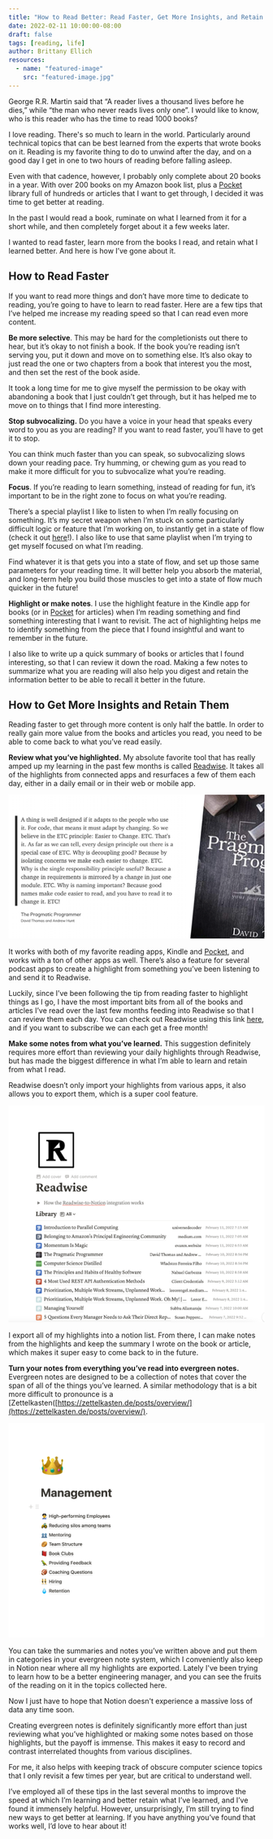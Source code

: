 ```yaml
---
title: "How to Read Better: Read Faster, Get More Insights, and Retain Them"
date: 2022-02-11 10:00:00-08:00
draft: false
tags: [reading, life]
author: Brittany Ellich
resources:
  - name: "featured-image"
    src: "featured-image.jpg"
---
```


George R.R. Martin said that “A reader lives a thousand lives before he dies,” while “the man who never reads lives only one”. I would like to know, who is this reader who has the time to read 1000 books?

I love reading. There's so much to learn in the world. Particularly around technical topics that can be best learned from the experts that wrote books on it. Reading is my favorite thing to do to unwind after the day, and on a good day I get in one to two hours of reading before falling asleep.

Even with that cadence, however, I probably only complete about 20 books in a year. With over 200 books on my Amazon book list, plus a [Pocket](https://getpocket.com/) library full of hundreds or articles that I want to get through, I decided it was time to get better at reading.

In the past I would read a book, ruminate on what I learned from it for a short while, and then completely forget about it a few weeks later.

I wanted to read faster, learn more from the books I read, and retain what I learned better. And here is how I’ve gone about it.

## How to Read Faster

If you want to read more things and don’t have more time to dedicate to reading, you’re going to have to learn to read faster. Here are a few tips that I’ve helped me increase my reading speed so that I can read even more content.

**Be more selective**. This may be hard for the completionists out there to hear, but it’s okay to not finish a book. If the book you’re reading isn’t serving you, put it down and move on to something else. It’s also okay to just read the one or two chapters from a book that interest you the most, and then set the rest of the book aside.

It took a long time for me to give myself the permission to be okay with abandoning a book that I just couldn’t get through, but it has helped me to move on to things that I find more interesting.

**Stop subvocalizing.** Do you have a voice in your head that speaks every word to you as you are reading? If you want to read faster, you’ll have to get it to stop.

You can think much faster than you can speak, so subvocalizing slows down your reading pace. Try humming, or chewing gum as you read to make it more difficult for you to subvocalize what you’re reading.

**Focus**. If you’re reading to learn something, instead of reading for fun, it’s important to be in the right zone to focus on what you’re reading.

There’s a special playlist I like to listen to when I’m really focusing on something. It’s my secret weapon when I’m stuck on some particularly difficult logic or feature that I’m working on, to instantly get in a state of flow (check it out [here](https://open.spotify.com/playlist/3wt25s3vaR6fCUicwF4z8I?si=e5957f8355d5482d)!). I also like to use that same playlist when I’m trying to get myself focused on what I’m reading.

Find whatever it is that gets you into a state of flow, and set up those same parameters for your reading time. It will better help you absorb the material, and long-term help you build those muscles to get into a state of flow much quicker in the future!

**Highlight or make notes**. I use the highlight feature in the Kindle app for books (or in [Pocket](https://getpocket.com/) for articles) when I’m reading something and find something interesting that I want to revisit. The act of highlighting helps me to identify something from the piece that I found insightful and want to remember in the future.

I also like to write up a quick summary of books or articles that I found interesting, so that I can review it down the road. Making a few notes to summarize what you are reading will also help you digest and retain the information better to be able to recall it better in the future.

## How to Get More Insights and Retain Them

Reading faster to get through more content is only half the battle. In order to really gain more value from the books and articles you read, you need to be able to come back to what you’ve read easily.

**Review what you’ve highlighted.** My absolute favorite tool that has really amped up my learning in the past few months is called [Readwise](https://readwise.io/i/brittany804). It takes all of the highlights from connected apps and resurfaces a few of them each day, either in a daily email or in their web or mobile app.

![readwise-note-image](the-pragmatic-programmer.png)

It works with both of my favorite reading apps, Kindle and [Pocket](https://getpocket.com/), and works with a ton of other apps as well. There’s also a feature for several podcast apps to create a highlight from something you’ve been listening to and send it to Readwise.

Luckily, since I’ve been following the tip from reading faster to highlight things as I go, I have the most important bits from all of the books and articles I’ve read over the last few months feeding into Readwise so that I can review them each day. You can check out Readwise using this link [here](https://readwise.io/i/brittany804), and if you want to subscribe we can each get a free month!

**Make some notes from what you’ve learned.** This suggestion definitely requires more effort than reviewing your daily highlights through Readwise, but has made the biggest difference in what I’m able to learn and retain from what I read.

Readwise doesn’t only import your highlights from various apps, it also allows you to export them, which is a super cool feature.

![readwise-exported-to-notion](readwise.png)

I export all of my highlights into a notion list. From there, I can make notes from the highlights and keep the summary I wrote on the book or article, which makes it super easy to come back to in the future.

**Turn your notes from everything you’ve read into evergreen notes.** Evergreen notes are designed to be a collection of notes that cover the span of all of the things you’ve learned. A similar methodology that is a bit more difficult to pronounce is a [Zettelkasten([https://zettelkasten.de/posts/overview/](https://zettelkasten.de/posts/overview/).

![evergreen-notes](evergreen-notes.png)

You can take the summaries and notes you’ve written above and put them in categories in your evergreen note system, which I conveniently also keep in Notion near where all my highlights are exported. Lately I've been trying to learn how to be a better engineering manager, and you can see the fruits of the reading on it in the topics collected here.

Now I just have to hope that Notion doesn't experience a massive loss of data any time soon.

Creating evergreen notes is definitely significantly more effort than just reviewing what you’ve highlighted or making some notes based on those highlights, but the payoff is immense. This makes it easy to record and contrast interrelated thoughts from various disciplines.

For me, it also helps with keeping track of obscure computer science topics that I only revisit a few times per year, but are critical to understand well.

I’ve employed all of these tips in the last several months to improve the speed at which I’m learning and better retain what I’ve learned, and I’ve found it immensely helpful. However, unsurprisingly, I’m still trying to find new ways to get better at learning. If you have anything you’ve found that works well, I’d love to hear about it!
